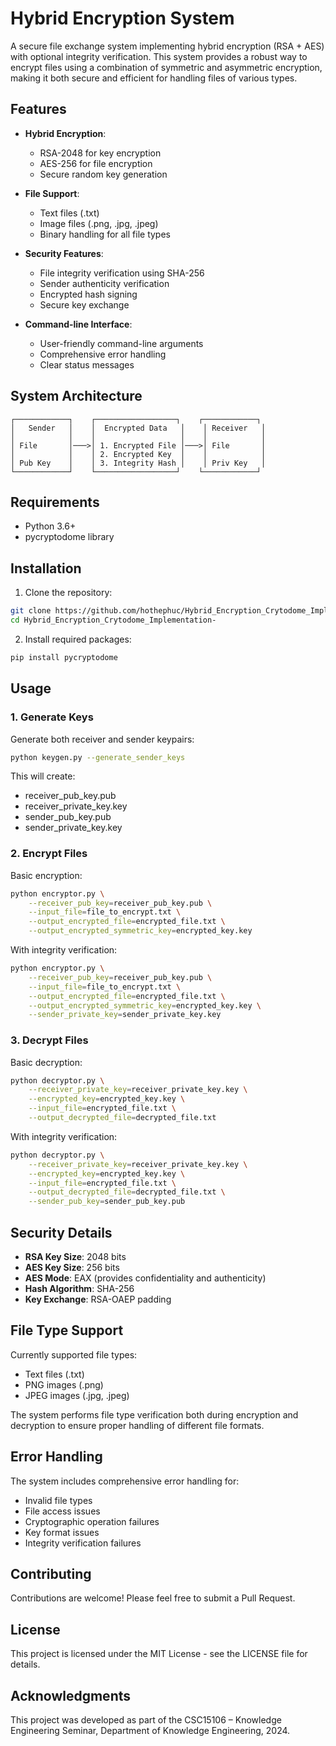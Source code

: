 # Hybrid Encryption System

A secure file exchange system implementing hybrid encryption (RSA + AES) with optional integrity verification. This system provides a robust way to encrypt files using a combination of symmetric and asymmetric encryption, making it both secure and efficient for handling files of various types.

## Features

- **Hybrid Encryption**: 
  - RSA-2048 for key encryption
  - AES-256 for file encryption
  - Secure random key generation

- **File Support**:
  - Text files (.txt)
  - Image files (.png, .jpg, .jpeg)
  - Binary handling for all file types

- **Security Features**:
  - File integrity verification using SHA-256
  - Sender authenticity verification
  - Encrypted hash signing
  - Secure key exchange

- **Command-line Interface**:
  - User-friendly command-line arguments
  - Comprehensive error handling
  - Clear status messages

## System Architecture

```
┌────────────┐    ┌──────────────────┐    ┌────────────┐
│   Sender   │    │  Encrypted Data   │    │ Receiver   │
│            │    │                   │    │            │
│ File       │───>│ 1. Encrypted File │───>│ File       │
│            │    │ 2. Encrypted Key  │    │            │
│ Pub Key    │    │ 3. Integrity Hash │    │ Priv Key   │
└────────────┘    └──────────────────┘    └────────────┘
```

## Requirements

- Python 3.6+
- pycryptodome library

## Installation

1. Clone the repository:
```bash
git clone https://github.com/hothephuc/Hybrid_Encryption_Crytodome_Implementation-
cd Hybrid_Encryption_Crytodome_Implementation-
```

2. Install required packages:
```bash
pip install pycryptodome
```

## Usage

### 1. Generate Keys

Generate both receiver and sender keypairs:
```bash
python keygen.py --generate_sender_keys
```

This will create:
- receiver_pub_key.pub
- receiver_private_key.key
- sender_pub_key.pub
- sender_private_key.key

### 2. Encrypt Files

Basic encryption:
```bash
python encryptor.py \
    --receiver_pub_key=receiver_pub_key.pub \
    --input_file=file_to_encrypt.txt \
    --output_encrypted_file=encrypted_file.txt \
    --output_encrypted_symmetric_key=encrypted_key.key
```

With integrity verification:
```bash
python encryptor.py \
    --receiver_pub_key=receiver_pub_key.pub \
    --input_file=file_to_encrypt.txt \
    --output_encrypted_file=encrypted_file.txt \
    --output_encrypted_symmetric_key=encrypted_key.key \
    --sender_private_key=sender_private_key.key
```

### 3. Decrypt Files

Basic decryption:
```bash
python decryptor.py \
    --receiver_private_key=receiver_private_key.key \
    --encrypted_key=encrypted_key.key \
    --input_file=encrypted_file.txt \
    --output_decrypted_file=decrypted_file.txt
```

With integrity verification:
```bash
python decryptor.py \
    --receiver_private_key=receiver_private_key.key \
    --encrypted_key=encrypted_key.key \
    --input_file=encrypted_file.txt \
    --output_decrypted_file=decrypted_file.txt \
    --sender_pub_key=sender_pub_key.pub
```

## Security Details

- **RSA Key Size**: 2048 bits
- **AES Key Size**: 256 bits
- **AES Mode**: EAX (provides confidentiality and authenticity)
- **Hash Algorithm**: SHA-256
- **Key Exchange**: RSA-OAEP padding

## File Type Support

Currently supported file types:
- Text files (.txt)
- PNG images (.png)
- JPEG images (.jpg, .jpeg)

The system performs file type verification both during encryption and decryption to ensure proper handling of different file formats.

## Error Handling

The system includes comprehensive error handling for:
- Invalid file types
- File access issues
- Cryptographic operation failures
- Key format issues
- Integrity verification failures

## Contributing

Contributions are welcome! Please feel free to submit a Pull Request.

## License

This project is licensed under the MIT License - see the LICENSE file for details.

## Acknowledgments

This project was developed as part of the CSC15106 – Knowledge Engineering Seminar, Department of Knowledge Engineering, 2024.
